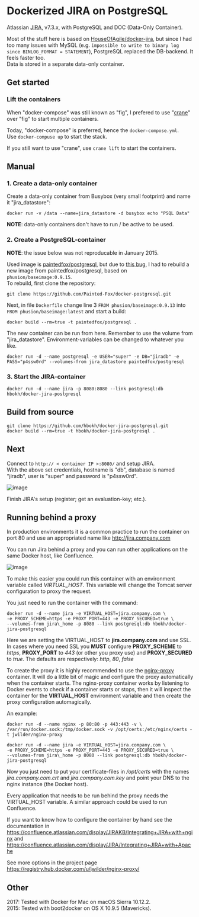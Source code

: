 # Dockerized JIRA on PostgreSQL

Atlassian [JIRA](https://www.atlassian.com/software/jira), v7.3.x, with PostgreSQL and DOC (Data-Only Container).

Most of the stuff here is based on [HouseOfAgile/docker-jira](https://github.com/HouseOfAgile/docker-jira), but since I had too many issues with MySQL (e.g. `impossible to write to binary log since BINLOG_FORMAT = STATEMENT`), PostgreSQL replaced the DB-backend. It feels faster too.  
Data is stored in a separate data-only container.

## Get started

### Lift the containers

When "docker-compose" was still known as "fig", I prefered to use "[crane](https://github.com/michaelsauter/crane)" over "fig" to start multiple containers.  

Today, "docker-compose" is preferred, hence the `docker-compose.yml`.  
Use `docker-compuse up` to start the stack.

If you still want to use "crane", use `crane lift` to start the containers.

## Manual

### 1. Create a data-only container

Create a data-only container from Busybox (very small footprint) and name it "jira\_datastore":

    docker run -v /data --name=jira_datastore -d busybox echo "PSQL Data"

**NOTE**: data-only containers don't have to run / be active to be used.

### 2. Create a PostgreSQL-container

**NOTE**: the issue below was not reproducable in January 2015. 

Used image is [paintedfox/postgresql](https://registry.hub.docker.com/u/paintedfox/postgresql/), but due to [this bug](https://github.com/Painted-Fox/docker-postgresql/issues/30), I had to rebuild a new image from paintedfox/postgresql, based on `phusion/baseimage:0.9.15`.  
To rebuild, first clone the repository:

    git clone https://github.com/Painted-Fox/docker-postgresql.git

Next, in file `Dockerfile` change line 3 `FROM phusion/baseimage:0.9.13` into `FROM phusion/baseimage:latest` and start a build:

    docker build --rm=true -t paintedfox/postgresql .

The new container can be run from here. Remember to use the volume from "jira\_datastore". Environment-variables can be changed to whatever you like.

    docker run -d --name postgresql -e USER="super" -e DB="jiradb" -e PASS="p4ssw0rd" --volumes-from jira_datastore paintedfox/postgresql

### 3. Start the JIRA-container

    docker run -d --name jira -p 8080:8080 --link postgresql:db hbokh/docker-jira-postgresql

## Build from source

```
git clone https://github.com/hbokh/docker-jira-postgresql.git
docker build --rm=true -t hbokh/docker-jira-postgresql .
```

## Next

Connect to `http:// < container IP >:8080/` and setup JIRA.  
With the above set credentials, hostname is "db", database is named "jiradb", user is "super" and password is "p4ssw0rd".

![image](https://raw.githubusercontent.com/hbokh/docker-jira-postgresql/master/JIRA-Set_Up_Database.png)

Finish JIRA's setup (register; get an evaluation-key; etc.).

## Running behind a proxy

In production environments it is a common practice to run the container on port 80 and use an appropriated name like http://jira.company.com

You can run Jira behind a proxy and you can run other applications on the same Docker host, like Confluence.

![image](https://raw.githubusercontent.com/hbokh/docker-jira-postgresql/master/subdomains_and_docker-650x352.png)

To make this easier you could run this container with an environment variable called *VIRTUAL_HOST*. This variable will change the Tomcat server configuration
to proxy the request.

You just need to run the container with the command:

```
docker run -d --name jira -e VIRTUAL_HOST=jira.company.com \
-e PROXY_SCHEME=https -e PROXY_PORT=443 -e PROXY_SECURED=true \
--volumes-from jira\_home -p 8080 --link postgresql:db hbokh/docker-jira-postgresql
```

Here we are setting the VIRTUAL_HOST to **jira.company.com** and use SSL.  
In cases where you need SSL you **MUST** configure **PROXY_SCHEME** to *https*, **PROXY_PORT** to *443* (or other you proxy use) and **PROXY_SECURED** to *true*. The defaults are respectively: *http*, *80*, *false*

To create the proxy it is highly recommended to use the  [nginx-proxy](https://registry.hub.docker.com/u/jwilder/nginx-proxy/) container.  It will do a little bit of magic and configure the proxy automatically when the container starts.
The nginx-proxy container works by listening to Docker events to check if a container starts or stops, then it will inspect the container for the **VIRTUAL_HOST** environment variable and then create the proxy configuration automagically.

An example:

```
docker run -d --name nginx -p 80:80 -p 443:443 -v \
/var/run/docker.sock:/tmp/docker.sock -v /opt/certs:/etc/nginx/certs -t jwilder/nginx-proxy

docker run -d --name jira -e VIRTUAL_HOST=jira.company.com \
-e PROXY_SCHEME=https -e PROXY_PORT=443 -e PROXY_SECURED=true \
--volumes-from jira\_home -p 8080 --link postgresql:db hbokh/docker-jira-postgresql
```

Now you just need to put your certificate-files in */opt/certs* with the names *jira.company.com.crt* and *jira.company.com.key* and point your DNS to the nginx instance (the Docker host).

Every application that needs to be run behind the proxy needs the VIRTUAL_HOST variable. A similar approach could be used to run Confluence.

If you want to know how to configure the container by hand see the documentation in https://confluence.atlassian.com/display/JIRAKB/Integrating+JIRA+with+nginx and https://confluence.atlassian.com/display/JIRA/Integrating+JIRA+with+Apache

See more options in the project page https://registry.hub.docker.com/u/jwilder/nginx-proxy/

## Other

2017: Tested with Docker for Mac on macOS Sierra 10.12.2.  
2015: Tested with boot2docker on OS X 10.9.5 (Mavericks).
